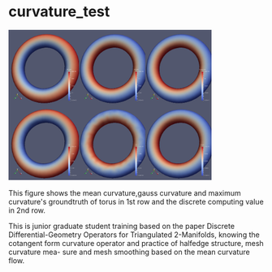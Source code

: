 # curvature_test
<img src="https://github.com/WTYatzoo/WTYatzoo.github.io/raw/master/gallery/curvature_ground_truth_vs_discrete_op_on_torus.png" width="400" />

This figure shows the mean curvature,gauss curvature 
and maximum curvature's groundtruth of torus in 1st row and the discrete 
computing value in 2nd row. 

This is junior graduate student training based on the paper Discrete Differential-Geometry Operators 
for Triangulated 2-Manifolds, knowing the cotangent form curvature operator 
and practice of halfedge structure, mesh curvature mea- sure and mesh smoothing
based on the mean curvature flow.
